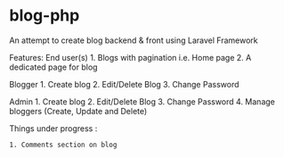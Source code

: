 # blog-php

An attempt to create blog backend &amp; front using Laravel Framework

Features:
  End user(s)
     1. Blogs with pagination i.e. Home page
     2. A dedicated page for blog
     
  Blogger
     1. Create blog
     2. Edit/Delete Blog
     3. Change Password
  
  Admin
     1. Create blog
     2. Edit/Delete Blog
     3. Change Password
     4. Manage bloggers (Create, Update and Delete)
     
     
 Things under progress :
 
    1. Comments section on blog
